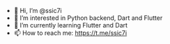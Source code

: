 - 👋 Hi, I’m @ssic7i
- 👀 I’m interested in Python backend, Dart and Flutter
- 🌱 I’m currently learning Flutter and Dart
- 📫 How to reach me: https://t.me/ssic7i

<!---
ssic7i/ssic7i is a ✨ special ✨ repository because its `README.md` (this file) appears on your GitHub profile.
You can click the Preview link to take a look at your changes.
--->
